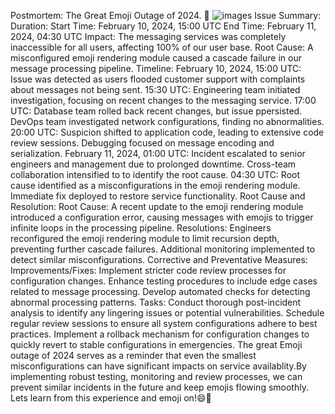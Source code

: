 Postmortem: The Great Emoji Outage of 2024. 🤯
![images](https://github.com/Jassocc/alx-system_engineering-devops/assets/132377359/c08f30b5-4726-4e88-8668-545c9535ac37)
Issue Summary:
	Duration:
 		Start Time: February 10, 2024, 15:00 UTC
   		End Time: February 11, 2024, 04:30 UTC
	Impact:
 		The messaging services was completely inaccessible for all users, affecting 100% of our user base.
	Root Cause:
		A misconfigured emoji rendering module caused a cascade failure in our message processing pipeline.
Timeline:
	February 10, 2024, 15:00 UTC:
 		Issue was detected as users flooded customer support with complaints about messages not being sent.
   	15:30 UTC:
		Engineering team initiated investigation, focusing on recent changes to the messaging service.
  	17:00 UTC:
   		Database team rolled back recent changes, but issue ppersisted.
		DevOps team investigated network configurations, finding no abnormalities.
  	20:00 UTC:
   		Suspicion shifted to application code, leading to extensive code review sessions.
	 	Debugging focused on message encoding and serialization.
   	February 11, 2024, 01:00 UTC:
		Incident escalated to senior engineers and management due to prolonged downtime.
  		Cross-team collaboration intensified to to identify the root cause.
	04:30 UTC:
 		Root cause identified as a misconfigurations in the emoji rendering module.
   		Immediate fix deployed to restore service functionality.
Root Cause and Resolution:
	Root Cause:
 		A recent update to the emoji rendering module introduced a configuration error, causing messages with emojis to trigger infinite loops in the processing pipeline.
	Resolutions:
 		Engineers reconfigured the emoji rendering module to limit recursion depth, preventing further cascade failures.
   		Additional monitoring implemented to detect similar misconfigurations.
Corrective and Preventative Measures:
	Improvements/Fixes:
 		Implement stricter code review processes for configuration changes.
   		Enhance testing procedures to include edge cases related to message processing.
	 	Develop automated checks for detecting abnormal processing patterns.
   	Tasks:
		Conduct thorough post-incident analysis to identify any lingering issues or potential vulnerabilities.
  		Schedule regular review sessions to ensure all system configurations adhere to best practices.
		Implement a rollback mechanism for configuration changes to quickly revert to stable configurations in emergencies.
The great Emoji outage of 2024 serves as a reminder that even the smallest misconfigurations can have significant impacts on service availablity.By implementing robust testing, monitoring and review processes, we can prevent similar incidents in the future and keep emojis flowing smoothly. Lets learn from this experience and emoji on!😄🚀	

